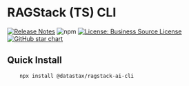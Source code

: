 # RAGStack (TS) CLI
[![Release Notes](https://img.shields.io/github/v/release/datastax/ragstack-ai-cli.svg)](https://github.com/datastax/ragstack-ai-ts/releases)
![npm](https://img.shields.io/npm/dm/@datastax/ragstack-ai-cli)
[![License: Business Source License](https://img.shields.io/badge/License-BSL-yellow.svg)](https://github.com/datastax/ragstack-ai/blob/main/LICENSE.txt)
[![GitHub star chart](https://img.shields.io/github/stars/datastax/ragstack-ai-ts?style=social)](https://star-history.com/#datastax/ragstack-ai-ts)


## Quick Install

```bash
    npx install @datastax/ragstack-ai-cli
```
